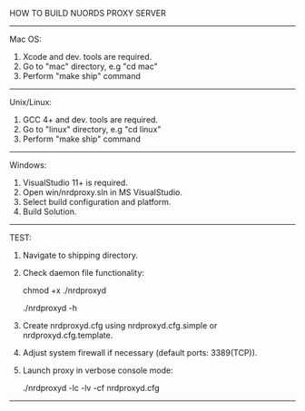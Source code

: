 HOW TO BUILD NUORDS PROXY SERVER

----------------------------------
Mac OS:

1. Xcode and dev. tools are required.
2. Go to "mac" directory, e.g "cd mac"
3. Perform "make ship" command

----------------------------------
Unix/Linux:

1. GCC 4+ and dev. tools are required.   
2. Go to "linux" directory, e.g "cd linux"
3. Perform "make ship" command

----------------------------------
Windows:

1. VisualStudio 11+ is required.
2. Open win/nrdproxy.sln in MS VisualStudio.
3. Select build configuration and platform.
4. Build Solution.

----------------------------------
TEST:

1. Navigate to shipping directory.

2. Check daemon file functionality:

   chmod +x ./nrdproxyd    
   
   ./nrdproxyd -h

3. Create nrdproxyd.cfg using nrdproxyd.cfg.simple or nrdproxyd.cfg.template.

4. Adjust system firewall if necessary (default ports: 3389(TCP)).

5. Launch proxy in verbose console mode:

   ./nrdproxyd -lc -lv -cf nrdproxyd.cfg
   
----------------------------------
